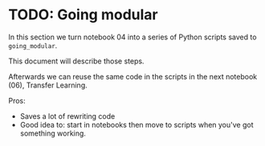 # TODO: Going modular

In this section we turn notebook 04 into a series of Python scripts saved to `going_modular`.

This document will describe those steps.

Afterwards we can reuse the same code in the scripts in the next notebook (06), Transfer Learning.

Pros:
* Saves a lot of rewriting code
* Good idea to: start in notebooks then move to scripts when you've got something working.

